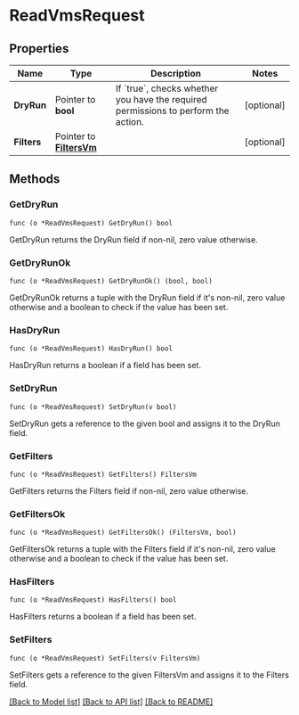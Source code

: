 # ReadVmsRequest

## Properties

Name | Type | Description | Notes
------------ | ------------- | ------------- | -------------
**DryRun** | Pointer to **bool** | If &#x60;true&#x60;, checks whether you have the required permissions to perform the action. | [optional] 
**Filters** | Pointer to [**FiltersVm**](FiltersVm.md) |  | [optional] 

## Methods

### GetDryRun

`func (o *ReadVmsRequest) GetDryRun() bool`

GetDryRun returns the DryRun field if non-nil, zero value otherwise.

### GetDryRunOk

`func (o *ReadVmsRequest) GetDryRunOk() (bool, bool)`

GetDryRunOk returns a tuple with the DryRun field if it's non-nil, zero value otherwise
and a boolean to check if the value has been set.

### HasDryRun

`func (o *ReadVmsRequest) HasDryRun() bool`

HasDryRun returns a boolean if a field has been set.

### SetDryRun

`func (o *ReadVmsRequest) SetDryRun(v bool)`

SetDryRun gets a reference to the given bool and assigns it to the DryRun field.

### GetFilters

`func (o *ReadVmsRequest) GetFilters() FiltersVm`

GetFilters returns the Filters field if non-nil, zero value otherwise.

### GetFiltersOk

`func (o *ReadVmsRequest) GetFiltersOk() (FiltersVm, bool)`

GetFiltersOk returns a tuple with the Filters field if it's non-nil, zero value otherwise
and a boolean to check if the value has been set.

### HasFilters

`func (o *ReadVmsRequest) HasFilters() bool`

HasFilters returns a boolean if a field has been set.

### SetFilters

`func (o *ReadVmsRequest) SetFilters(v FiltersVm)`

SetFilters gets a reference to the given FiltersVm and assigns it to the Filters field.


[[Back to Model list]](../README.md#documentation-for-models) [[Back to API list]](../README.md#documentation-for-api-endpoints) [[Back to README]](../README.md)


